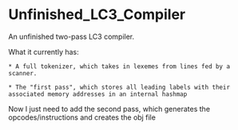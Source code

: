 # Unfinished_LC3_Compiler
 An unfinished two-pass LC3 compiler.
 
 What it currently has:
	
 	* A full tokenizer, which takes in lexemes from lines fed by a scanner.

	* The "first pass", which stores all leading labels with their associated memory addresses in an internal hashmap
	
 Now I just need to add the second pass, which generates the opcodes/instructions and creates the obj file
